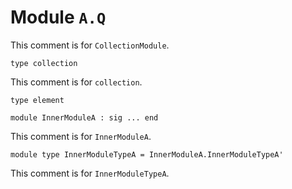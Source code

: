 
# Module `A.Q`

This comment is for `CollectionModule`.

```
type collection
```
This comment is for `collection`.

```
type element
```
```
module InnerModuleA : sig ... end
```
This comment is for `InnerModuleA`.

```
module type InnerModuleTypeA = InnerModuleA.InnerModuleTypeA'
```
This comment is for `InnerModuleTypeA`.
